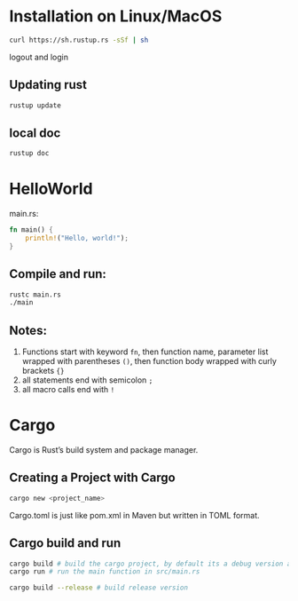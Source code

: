 # Installation on Linux/MacOS

```bash
curl https://sh.rustup.rs -sSf | sh
```

logout and login

## Updating rust

```bash
rustup update
```

## local doc

```bash
rustup doc
```

# HelloWorld

main.rs:

```rust
fn main() {
    println!("Hello, world!");
}
```

## Compile and run:

```bash
rustc main.rs
./main
```

## Notes:

1. Functions start with keyword `fn`, then function name, parameter list wrapped with parentheses `()`, then function body wrapped with curly brackets `{}`
2. all statements end with semicolon `;`
3. all macro calls end with `!`

# Cargo

Cargo is Rust’s build system and package manager.

## Creating a Project with Cargo

```bash
cargo new <project_name>
```

Cargo.toml is just like pom.xml in Maven but written in TOML format. 

## Cargo build and run

```bash
cargo build # build the cargo project, by default its a debug version and the result will be stored in target/debug
cargo run # run the main function in src/main.rs
```

```bash
cargo build --release # build release version
```


